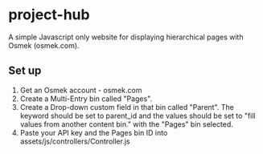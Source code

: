 project-hub
========

A simple Javascript only website for displaying hierarchical pages with Osmek (osmek.com).

## Set up
1. Get an Osmek account - osmek.com
2. Create a Multi-Entry bin called "Pages".
3. Create a Drop-down custom field in that bin called "Parent". The keyword should be set to parent_id and the values should be set to "fill values from another content bin." with the "Pages" bin selected.
4. Paste your API key and the Pages bin ID into assets/js/controllers/Controller.js
